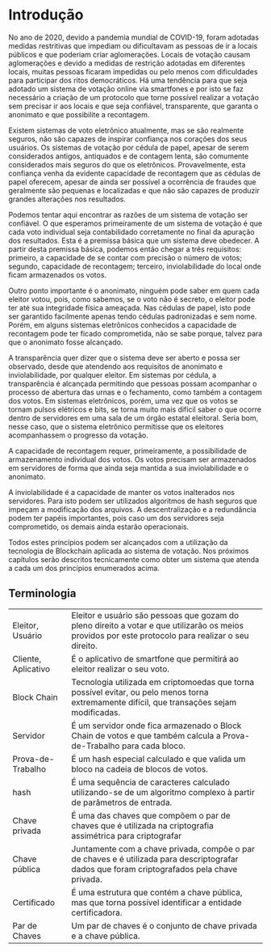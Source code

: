 
# Introdução

No ano de 2020, devido a pandemia mundial de COVID-19, foram adotadas medidas restritivas que impediam ou dificultavam as pessoas de ir a locais públicos e que poderiam criar aglomerações. Locais de votação causam aglomerações e devido a medidas de restrição adotadas em diferentes locais, muitas pessoas ficaram impedidas ou pelo menos com dificuldades para participar dos ritos democráticos. Há uma tendência para que seja adotado um sistema de votação online via smartfones e por isto se faz necessário a criação de um protocolo que torne possível realizar a votação sem precisar ir aos locais e que seja confiável, transparente, que garanta o anonimato e que possibilite a recontagem.

Existem sistemas de voto eletrônico atualmente, mas se são realmente seguros, não são capazes de inspirar confiança nos corações dos seus usuários. Os sistemas de votação por cédula de papel, apesar de serem considerados antigos, antiquados e de contagem lenta, são comumente considerados mais seguros do que os eletrônicos. Provavelmente, esta confiança venha da evidente capacidade de recontagem que as cédulas de papel oferecem, apesar de ainda ser possível a ocorrência de fraudes que geralmente são pequenas e localizadas e que não são capazes de produzir grandes alterações nos resultados.

Podemos tentar aqui encontrar as razões de um sistema de votação ser confiável. O que esperamos primeiramente de um sistema de votação é que cada voto individual seja contabilidado corretamente no final da apuração dos resultados. Esta é a premissa básica que um sistema deve obedecer. A partir desta premissa básica, podemos então chegar a três requisitos: primeiro, a capacidade de se contar com precisão o número de votos; segundo, capacidade de recontagem; terceiro, inviolabilidade do local onde ficam armazenados os votos.

Outro ponto importante é o anonimato, ninguém pode saber em quem cada eleitor votou, pois, como sabemos, se o voto não é secreto, o eleitor pode ter até sua integridade física ameaçada. Nas cédulas de papel, isto pode ser garantido facilmente apenas tendo cédulas padronizadas e sem nome. Porém, em alguns sistemas eletrônicos conhecidos a capacidade de recontagem pode ter ficado comprometida, não se sabe porque, talvez para que o anonimato fosse alcançado.

A transparência quer dizer que o sistema deve ser aberto e possa ser observado, desde que atendendo aos requisitos de anonimato e inviolabilidade, por qualquer eleitor. Em sistemas por cédula, a transparência é alcançada permitindo que pessoas possam acompanhar o processo de abertura das urnas e o fechamento, como também a contagem dos votos. Em sistemas eletrônicos, porém, uma vez que os votos se tornam pulsos elétricos e bits, se torna muito mais difícil saber o que ocorre dentro de servidores em uma sala de um órgão estatal eleitoral. Seria bom, nesse caso, que o sistema eletrônico permitisse que os eleitores acompanhassem o progresso da votação.

A capacidade de recontagem requer, primeiramente, a possibilidade de armazenamento individual dos votos. Os votos precisam ser armazenados em servidores de forma que ainda seja mantida a sua inviolabilidade e o anonimato. 

A inviolabilidade é a capacidade de manter os votos inalterados nos servidores. Para isto podem ser utilizados algoritmos de hash seguros que impeçam a modificação dos arquivos. A descentralização e a redundância podem ter papéis importantes, pois caso um dos servidores seja comprometido, os demais ainda estarão operacionais.

Todos estes princípios podem ser alcançados com a utilização da tecnologia de Blockchain aplicada ao sistema de votação. Nos próximos capítulos serão descritos tecnicamente como obter um sistema que atenda a cada um dos princípios enumerados acima.

## Terminologia
|||
| ------------- | ------------- |
| Eleitor, Usuário | Eleitor e usuário são pessoas que gozam do pleno direito a votar e que utilizarão os meios providos por este protocolo para realizar o seu direito. |
| Cliente, Aplicativo | É o aplicativo de smartfone que permitirá ao eleitor realizar o seu voto. |
| Block Chain | Tecnologia utilizada em criptomoedas que torna possível evitar, ou pelo menos torna extremamente difícil, que transações sejam modificadas. |
| Servidor | É um servidor onde fica armazenado o Block Chain de votos e que também calcula a Prova-de-Trabalho para cada bloco.  |
| Prova-de-Trabalho | É um hash especial calculado e que valida um bloco na cadeia de blocos de votos. |
| hash | É uma sequência de caracteres calculado utilizando-se de um algoritmo complexo à partir de parâmetros de entrada. |
| Chave privada | É uma das chaves que compõem o par de chaves que é utilizada na criptografia assimétrica para criptografar |
| Chave pública | Juntamente com a chave privada, compõe o par de chaves e é utilizada para descriptografar dados que foram criptografados pela chave privada. |
| Certificado | É uma estrutura que contém a chave pública, mas que torna possível identificar a entidade certificadora. |
| Par de Chaves | Um par de chaves é o conjunto de chave privada e a chave pública. |

<div class="page-break"></div>
